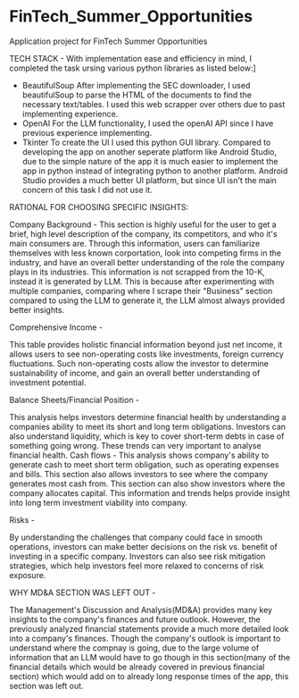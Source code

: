 
# FinTech_Summer_Opportunities
Application project for FinTech Summer Opportunities

TECH STACK - 
With implementation ease and efficiency in mind, I completed the task ursing various python libraries as listed below:]
 - BeautifulSoup
After implementing the SEC downloader, I used beautifulSoup to parse the HTML of the documents to find the necessary text/tables. I used this web scrapper over others due to past implementing experience.
 - OpenAI
For the LLM functionality, I used the openAI API since I have previous experience implementing.
 - Tkinter
To create the UI I used this python GUI library. Compared to developing the app on another seperate platform like Android Studio, due to the simple nature of the app it is much easier to implement the app in python instead of integrating python to another platform. Android Studio provides a much better UI platform, but since UI isn't the main concern of this task I did not use it.

RATIONAL FOR CHOOSING SPECIFIC INSIGHTS:

Company Background - This section is highly useful for the user to get a brief, high level description of the company, its competitors, and who it's main consumers are. Through this information, users can familiarize themselves with less known corportation, look into competing firms in the industry, and have an overall better understanding of the role the company plays in its industries. This information is not scrapped from the 10-K, instead it is generated by LLM. This is because after experimenting with multiple companies, comparing where I scrape their "Business" section compared to using the LLM to generate it, the LLM almost always provided better insights. 

Comprehensive Income - 

This table provides holistic financial information beyond just net income, it allows users to see non-operating costs like investments, foreign currency fluctuations. Such non-operating costs allow the investor to determine sustainability of income, and gain an overall better understanding of investment potential.

Balance Sheets/Financial Position - 

This analysis helps investors determine financial health by understanding a companies ability to meet its short and long term obligations. Investors can also understand liquidity, which is key to cover short-term debts in case of something going wrong. These trends can very important to analyse financial health.
Cash flows - 
This analysis shows company's ability to generate cash to meet short term obligation, such as operating expenses and bills. This section also allows investors to see where the company generates most cash from. This section can also show investors where the company allocates capital. This information and trends helps provide insight into long term investment viability into company. 

Risks - 

By understanding the challenges that company could face in smooth operations, investors can make better decisions on the risk vs. benefit of investing in a specific company. Investors can also see risk mitigation strategies, which help investors feel more relaxed to concerns of risk exposure. 

WHY MD&A SECTION WAS LEFT OUT -

The Management's Discussion and Analysis(MD&A) provides many key insights to the company's finances and future outlook. However, the previously analyzed financial statements provide a much more detailed look into a company's finances. Though the company's outlook is important to understand where the compnay is going, due to the large volume of information that an LLM would have to go though in this section(many of the financial details which would be already covered in previous financial section) which would add on to already long response times of the app, this section was left out. 

